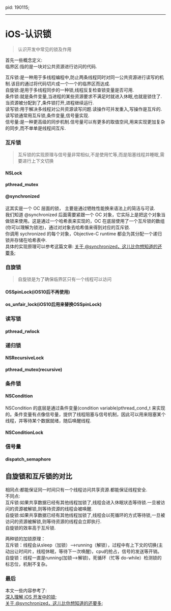 
pid: 190115;

---

# iOS-认识锁

> 认识开发中常见的锁及作用

首先一些概念定义:  
临界区:指的是一块对公共资源进行访问的代码.  

互斥锁:是一种用于多线程编程中,防止两条线程同时对同一公共资源进行读写的机制.该目的通过将代码切片成一个一个的临界区而达成. <!--more-->  
自旋锁:是用于多线程同步的一种锁,线程反复检查锁变量是否可用.  
条件锁:就是条件变量,当进程的某些资源要求不满足时就进入休眠,也就是锁住了.当资源被分配到了,条件锁打开,进程继续运行.  
读写锁:用于解决多线程对公共资源读写问题.读操作可并发重入,写操作是互斥的.读写锁通常用互斥锁,条件变量,信号量实现.  
信号量:是一种更高级的同步机制.信号量可以有更多的取值空间,用来实现更加复杂的同步,而不单单是线程间互斥.  

### 互斥锁

> 互斥锁的实现原理与信号量非常相似,不是使用忙等,而是阻塞线程并睡眠,需要进行上下文切换

#### NSLock

#### pthread_mutex

#### @synchronized
这其实是一个 OC 层面的锁， 主要是通过牺牲性能换来语法上的简洁与可读.  
我们知道 @synchronized 后面需要紧跟一个 OC 对象，它实际上是把这个对象当做锁来使用。这是通过一个哈希表来实现的，OC 在底层使用了一个互斥锁的数组(你可以理解为锁池)，通过对对象去哈希值来得到对应的互斥锁.  
你调用 sychronized 的每个对象，Objective-C runtime 都会为其分配一个递归锁并存储在哈希表中.  
具体的实现原理可以参考这篇文章: [关于 @synchronized，这儿比你想知道的还要多](http://yulingtianxia.com/blog/2015/11/01/More-than-you-want-to-know-about-synchronized/);  

### 自旋锁

> 自旋锁是为了确保临界区只有一个线程可以访问

#### OSSpinLock(iOS10后不再使用)

#### os_unfair_lock(iOS10后用来替换OSSpinLock)

### 读写锁

#### pthread_rwlock

### 递归锁

#### NSRecursiveLock

#### pthread_mutex(recursive)

### 条件锁

#### NSCondition

NSCondition 的底层是通过条件变量(condition variable)pthread_cond_t 来实现的。条件变量有点像信号量，提供了线程阻塞与信号机制，因此可以用来阻塞某个线程，并等待某个数据就绪，随后唤醒线程.


#### NSConditionLock

### 信号量

#### dispatch_semaphore

## 自旋锁和互斥锁的对比

相同点:都能保证同一时间只有一个线程访问共享资源.都能保证线程安全.  
不同点:  
    互斥锁:如果共享数据已经有其他线程加锁了,线程会进入休眠状态等待锁.一旦被访问的资源被解锁,则等待资源的线程会被唤醒.  
    自旋锁:如果共享数据已经有其他线程加锁了,线程会以死循环的方式等待锁,一旦被访问的资源被解锁,则等待资源的线程会立即执行.  
自旋锁的效率高于互斥锁.

两种锁的加锁原理：  
互斥锁：线程会从sleep（加锁）——>running（解锁），过程中有上下文的切换(主动出让时间片，线程休眠，等待下一次唤醒)，cpu的抢占，信号的发送等开销。  
自旋锁：线程一直是running(加锁——>解锁)，死循环（忙等 do-while）检测锁的标志位，机制不复杂。  

### 最后
本文一些内容参考了:  
[深入理解 iOS 开发中的锁](https://juejin.im/post/57f6e9f85bbb50005b126e5f);  
[关于 @synchronized，这儿比你想知道的还要多](http://yulingtianxia.com/blog/2015/11/01/More-than-you-want-to-know-about-synchronized/);  
